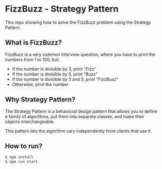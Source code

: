 # FizzBuzz - Strategy Pattern

This repo showing how to solve the FizzBuzz problem using the Strategy Pattern.

## What is FizzBuzz?

FizzBuzz is a very common interview question, where you have to print the numbers from 1 to 100, but:

- If the number is divisible by 3, print "Fizz"
- If the number is divisible by 5, print "Buzz"
- If the number is divisible by 3 and 5, print "FizzBuzz"
- Otherwise, print the number

## Why Strategy Pattern?

The Strategy Pattern is a behavioral design pattern that allows you to define a family of algorithms, put them into separate classes, and make their objects interchangeable.

This pattern lets the algorithm vary independently from clients that use it.

## How to run?

```bash
$ npm install
$ npm run start
```
